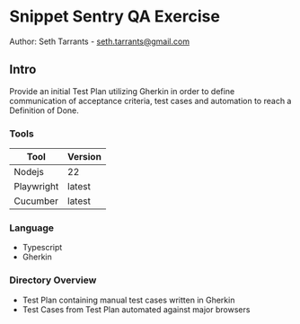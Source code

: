 # Snippet Sentry QA Exercise
Author: Seth Tarrants - seth.tarrants@gmail.com

## Intro
Provide an initial Test Plan utilizing Gherkin in order to define communication of acceptance criteria, test cases and automation to reach a Definition of Done.

### Tools
| Tool | Version |
| ------------- | ------------- |
| Nodejs | 22 |
| Playwright | latest |
| Cucumber | latest |

### Language
- Typescript
- Gherkin

### Directory Overview
- Test Plan containing manual test cases written in Gherkin
- Test Cases from Test Plan automated against major browsers

